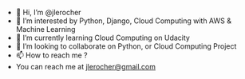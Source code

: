 - 👋 Hi, I’m @jlerocher
- 👀 I’m interested by Python, Django, Cloud Computing with AWS & Machine Learning
- 🌱 I’m currently learning Cloud Computing on Udacity
- 💞️ I’m looking to collaborate on Python, or Cloud Computing Project
- 📫 How to reach me ?
- You can reach me at jlerocher@gmail.com

<!---
jlerocher/jlerocher is a ✨ special ✨ repository because its `README.md` (this file) appears on your GitHub profile.
You can click the Preview link to take a look at your changes.
--->
